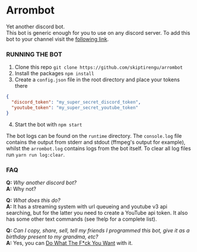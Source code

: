 # Arrombot

Yet another discord bot.  
This bot is generic enough for you to use on any discord server.
To add this bot to your channel visit the [following link](https://discordapp.com/oauth2/authorize?&client_id=320239308273352705&scope=bot&permissions=2000).

### RUNNING THE BOT

1. Clone this repo `git clone https://github.com/skiptirengu/arrombot`
2. Install the packages `npm install`
3. Create a `config.json` file in the root directory and place your tokens there
```json
{
  "discord_token": "my_super_secret_discord_token",
  "youtube_token": "my_super_secret_youtube_token"
}
```
4. Start the bot with `npm start`

The bot logs can be found on the `runtime` directory. The `console.log` file contains the output from stderr and stdout (ffmpeg's output for example), whilst the `arrombot.log` contains logs from the bot itself. To clear all log files run `yarn run log:clear`.

### FAQ

**Q:** _Why another discord bot?_  
**A:** Why not?

**Q:** _What does this do?_  
**A:** It has a streaming system with url queueing and youtube v3 api searching, but for the latter you need to create a YouTube api token. It also has some other text commands (see !help for a complete list).

**Q:** _Can I copy, share, sell, tell my friends I programmed this bot, give it as a birthday present to my grandma, etc?_  
**A:** Yes, you can [Do What The F*ck You Want](LICENSE) with it.
